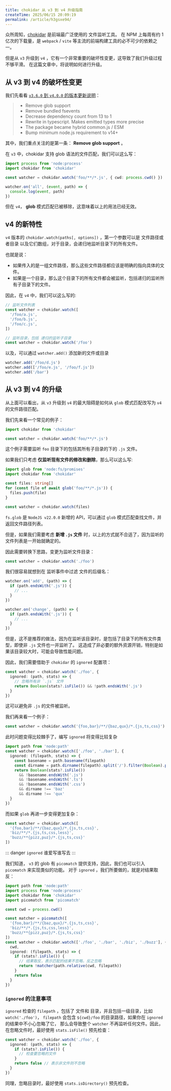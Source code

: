 ```yaml
---
title: chokidar 从 v3 到 v4 升级指南
createTime: 2025/06/15 20:09:19
permalink: /article/h3gsxe94/
---
```


众所周知，[chokidar](https://github.com/paulmillr/chokidar) 是前端最广泛使用的 文件监听工具。
在 NPM 上每周有约 1 亿次的下载量，是 `webpack` / `vite` 等主流的前端构建工具的必不可少的依赖之一。

但是从 `v3` 升级到 `v4` ，它有一个非常重要的破坏性变更，这导致了我们升级过程不够平滑。
在这篇文章中，将说明如何进行升级。

<!-- more -->

## 从 v3 到 v4 的破坏性变更

我们先看看 [`v3.6.0` 到 `v4.0.0` 的版本更新说明](https://github.com/paulmillr/chokidar/releases/tag/4.0.0)：

> - Remove glob support
> - Remove bundled fsevents
> - Decrease dependency count from 13 to 1
> - Rewrite in typescript. Makes emitted types more precise
> - The package became hybrid common.js / ESM
> - Bump minimum node.js requirement to v14+

其中，我们重点关注的是第一条： **Remove glob support** 。

在 `v3` 中，chokidar 支持 glob 语法的文件匹配，我们可以这么写：

```ts
import process from 'node:process'
import chokidar from 'chokidar'

const watcher = chokidar.watch('foo/**/*.js', { cwd: process.cwd() })

watcher.on('all', (event, path) => {
  console.log(event, path)
})
```

但在 `v4`， **glob** 模式匹配已被移除，这意味着以上的用法已经无效。

## v4 的新特性

`v4` 版本的 `chokidar.watch(paths[, options])` ，第一个参数可以是 文件路径或者目录 以及它们数组，对于目录，会递归地监听目录下的所有文件。

也就是说：

- 如果传入的是一组文件路径，那么这些文件路径都应该是明确的指向具体的文件。
- 如果是一个目录，那么这个目录下的所有文件都会被监听，包括递归的监听所有子目录下的文件。

因此，在 `v4` 中，我们可以这么写的:

```ts
// 监听文件列表
const watcher = chokidar.watch([
  '/foo/a.js',
  '/foo/b.js',
  '/foo/c.js',
])

// 监听目录，包括 递归的监听子目录
const watcher = chokidar.watch('/foo')
```

以及，可以通过 `watcher.add()` 添加新的文件或目录

```ts
watcher.add('/foo/d.js')
watcher.add(['/foo/e.js', '/foo/f.js'])
watcher.add('/bar')
```

## 从 v3 到 v4 的升级

从上面可以看出，从 `v3` 升级到 `v4` 的最大阻碍是如何从 `glob` 模式匹配改写为 `v4` 的文件路径匹配。

我们先来看一个常见的例子：

```ts
import chokidar from 'chokidar'

const watcher = chokidar.watch('foo/**/*.js')
```

这个例子需要监听 `foo` 目录下的包括其所有子目录的下的 `.js` 文件。

如果我们只考虑 **仅监听现有文件的修改和删除**，那么可以这么写:

```ts
import glob from 'node:fs/promises'
import chokidar from 'chokidar'

const files: string[]
for (const file of await glob('foo/**/*.js')) {
  files.push(file)
}

const watcher = chokidar.watch(files)
```

`fs.glob` 是 `NodeJS v22.0.0` 新增的 API，可以通过 `glob` 模式匹配查找文件，并返回文件路径列表。

但是，如果我们需要考虑 **新增 `.js` 文件** 时，以上的方式就不合适了，因为监听的文件列表是一开始就确定的。

因此需要转换下思路，变更为监听文件目录：

```ts
const watcher = chokidar.watch('./foo')
```

我们很容易就想到在 监听事件中过滤 文件的后缀名：

```ts
watcher.on('add', (path) => {
  if (path.endsWith('.js')) {
    // ...
  }
})

watcher.on('change', (path) => {
  if (path.endsWith('.js')) {
    // ...
  }
})
```

但是，这不是推荐的做法，因为在监听该目录时，是包括了目录下的所有文件类型，即使非 `.js` 文件也一并监听了。
这造成了非必要的额外资源开销，特别是如果该目录较大时，可能会导致性能问题。

因此，我们需要借助于 `chokidar` 的 `ignored` 配置项：

```ts
const watcher = chokidar.watch('./foo', {
  ignored: (path, stats) => {
    // 忽略所有非 `.js` 文件
    return Boolean(stats?.isFile()) && !path.endsWith('.js')
  }
})
```

这可以避免非 `.js` 的文件被监听。

我们再来看一个例子：

```ts
const watcher = chokidar.watch('{foo,bar}/**/{baz,qux}/*.{js,ts,css}')
```

此时问题变得比较棘手了，编写 `ignored` 将变得比较复杂

```ts
import path from 'node:path'
const watcher = chokidar.watch(['./foo', './bar'], {
  ignored: (filepath, stats) => {
    const basename = path.basename(filepath)
    const dirname = path.dirname(filepath).split('/').filter(Boolean).pop()
    return Boolean(stats?.isFile())
      && !basename.endsWith('.js')
      && !basename.endsWith('.ts')
      && !basename.endsWith('.css')
      && dirname !== 'baz'
      && dirname !== 'qux'
  }
})
```

而如果 `glob` 再进一步变得更加复杂：

```ts
const watcher = chokidar.watch([
  '{foo,bar}/**/{baz,qux}/*.{js,ts,css}',
  'biz/**/*.{js,ts,css,less}',
  'buzz/**{pizz,puz}/*.{js,ts,css}'
])
```

::: danger `ignored` 谁爱写谁写去
:::

我们知道， `v3` 的 glob 有 `picomatch` 提供支持，因此，我们也可以引入 `picomatch` 来实现类似的功能。
对于 `ignored` ，我们所要做的，就是对结果取反：

```ts
import path from 'node:path'
import process from 'node:process'
import chokidar from 'chokidar'
import picomatch from 'picomatch'

const cwd = process.cwd()

const matcher = picomatch([
  '{foo,bar}/**/{baz,qux}/*.{js,ts,css}',
  'biz/**/*.{js,ts,css,less}',
  'buzz/**{pizz,puz}/*.{js,ts,css}'
])
const watcher = chokidar.watch(['./foo', './bar', './biz', './buzz'], {
  cwd,
  ignored: (filepath, stats) => {
    if (stats?.isFile()) {
      // 结果取反，表示匹配的结果不忽略，反之忽略
      return !matcher(path.relative(cwd, filepath))
    }
    return false
  }
})
```

### `ignored` 的注意事项

`ignored` 检查的 `filepath` ，包括了 文件和 目录，并且包括一级目录，比如 `watch('./foo')`，
`filepath` 会包含 `${cwd}/foo` 的目录路径，如果你在 `ignored` 的结果中不小心忽略了它，
那么会导致整个 `watcher` 不再监听任何文件。因此，在忽略文件时，最好使用 `stats.isFile()` 预先检查：

```ts
const watcher = chokidar.watch('./foo', {
  ignored: (path, stats) => {
    if (stats?.isFile()) {
      // 检查要忽略的文件
    }
    return false // 表示非文件则不忽略
  }
})
```

同理，忽略目录时，最好使用 `stats.isDirectory()` 预先检查。
